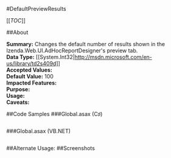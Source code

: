 #DefaultPreviewResults

[[_TOC_]]

##About

**Summary:** Changes the default number of results shown in the Izenda.Web.UI.AdHocReportDesigner's preview tab.  
**Data Type:** [[System.Int32|http://msdn.microsoft.com/en-us/library/td2s409d]]  
**Accepted Values:**   
**Default Value:** 100  
**Impacted Features:**   
**Purpose:**   
**Usage:**   
**Caveats:**   

##Code Samples
###Global.asax (C♯)

```csharp
```

###Global.asax (VB.NET)

```visualbasic
```
##Alternate Usage: 
##Screenshots
